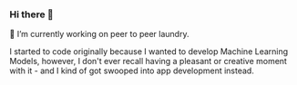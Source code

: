 ### Hi there 👋

🔭 I’m currently working on peer to peer laundry. 

I started to code originally because I wanted to develop Machine Learning Models, however, I don't ever recall having a pleasant or creative moment 
with it - and I kind of got swooped into app development instead. 



<!--
**Cardenaz/Cardenaz** is a ✨ _special_ ✨ repository because its `README.md` (this file) appears on your GitHub profile.

Here are some ideas to get you started:

- 🔭 I’m currently working on ...
- 🌱 I’m currently learning ...
- 👯 I’m looking to collaborate on ...
- 🤔 I’m looking for help with ...
- 💬 Ask me about ...
- 📫 How to reach me: ...
- 😄 Pronouns: ...
- ⚡ Fun fact: ...
-->
